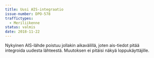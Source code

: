 ```yaml
---
title: Uusi AIS-integraatio
issue-number: DPO-578
traffictypes:
  - Meriliikenne
status: valmis
date: 2018-11-22
---
```


Nykyinen AIS-lähde poistuu jollakin aikavälillä, joten ais-tiedot pitää
integroida uudesta lähteestä. Muutoksen ei pitäisi näkyä loppukäyttäjille.
